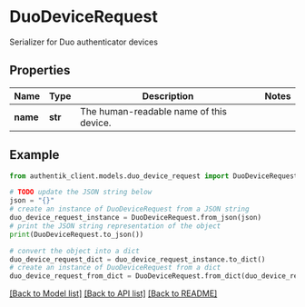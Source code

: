 # DuoDeviceRequest

Serializer for Duo authenticator devices

## Properties

Name | Type | Description | Notes
------------ | ------------- | ------------- | -------------
**name** | **str** | The human-readable name of this device. | 

## Example

```python
from authentik_client.models.duo_device_request import DuoDeviceRequest

# TODO update the JSON string below
json = "{}"
# create an instance of DuoDeviceRequest from a JSON string
duo_device_request_instance = DuoDeviceRequest.from_json(json)
# print the JSON string representation of the object
print(DuoDeviceRequest.to_json())

# convert the object into a dict
duo_device_request_dict = duo_device_request_instance.to_dict()
# create an instance of DuoDeviceRequest from a dict
duo_device_request_from_dict = DuoDeviceRequest.from_dict(duo_device_request_dict)
```
[[Back to Model list]](../README.md#documentation-for-models) [[Back to API list]](../README.md#documentation-for-api-endpoints) [[Back to README]](../README.md)


